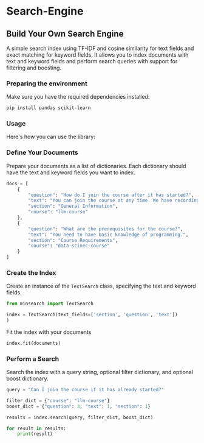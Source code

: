 # Search-Engine

## Build Your Own Search Engine

A simple search index using TF-IDF and cosine similarity for text fields and exact matching for keyword fields. It allows you to index documents with text and keyword fields and perform search queries with support for filtering and boosting.


### Preparing the environment

Make sure you have the required dependencies installed:

```bash
pip install pandas scikit-learn
```

###  Usage

Here's how you can use the library:


### Define Your Documents

Prepare your documents as a list of dictionaries. Each dictionary should have the text and keyword fields you want to index.

```python
docs = [
    {
        "question": "How do I join the course after it has started?",
        "text": "You can join the course at any time. We have recordings available.",
        "section": "General Information",
        "course": "llm-course"
    },
    {
        "question": "What are the prerequisites for the course?",
        "text": "You need to have basic knowledge of programming.",
        "section": "Course Requirements",
        "course": "data-scinec-course"
    }
]
```

### Create the Index

Create an instance of the `TextSearch` class, specifying the text and keyword fields.


```python
from minsearch import TextSearch

index = TextSearch(text_fields=['section', 'question', 'text'])
)
```

Fit the index with your documents

```python
index.fit(documents)
```

### Perform a Search

Search the index with a query string, optional filter dictionary, and optional boost dictionary.

```python
query = "Can I join the course if it has already started?"

filter_dict = {"course": "llm-course"}
boost_dict = {"question": 3, "text": 1, "section": 1}

results = index.search(query, filter_dict, boost_dict)

for result in results:
    print(result)
```
